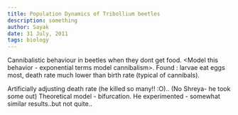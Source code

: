 ```yaml
---
title: Population Dynamics of Tribollium beetles
description: something
author: Sayak
date: 31 July, 2011
tags: biology
---
```


Cannibalistic behaviour in beetles when they dont get food.
<Model this behavior - exponential terms model cannibalism>. Found : larvae eat eggs most, death rate much lower than birth rate (typical of cannibals).

Artificially adjusting death rate (he killed so many!! :O).. (No Shreya- he took some out)
Theoretical model - bifurcation. He experimented - somewhat similar results..but not quite..
